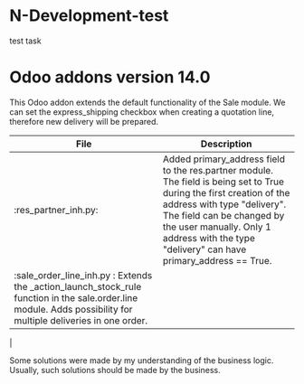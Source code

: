 # N-Development-test
test task
# Odoo addons version 14.0

This Odoo addon extends the default functionality of the Sale module.
We can set the express_shipping checkbox when creating a quotation line, therefore new delivery will be prepared.

| File | Description |
|--------|-------------|
|:res_partner_inh.py: | Added primary_address field to the res.partner module. The field is being set to True during the first creation of the address with type "delivery". The field can be changed by the user manually. Only 1 address with the type "delivery" can have primary_address == True.  |
|:sale_order_line_inh.py : Extends the _action_launch_stock_rule function in the sale.order.line module. Adds possibility for multiple deliveries in one order.
|

Some solutions were made by my understanding of the business logic. Usually, such solutions should be made by the business.
